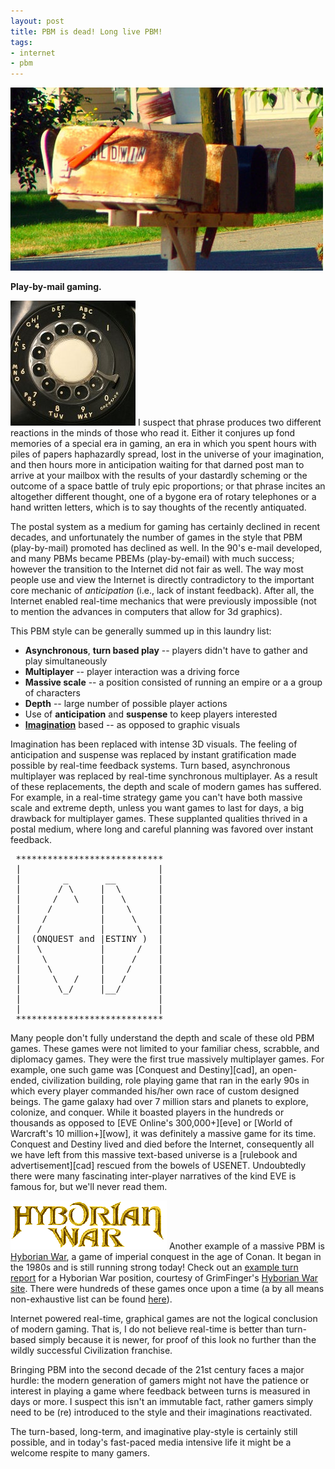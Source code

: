 ```yaml
--- 
layout: post
title: PBM is dead! Long live PBM!
tags: 
- internet
- pbm
---
```

![Picture of old mailboxes][mailbox]

**Play-by-mail gaming.**

![Picture of an old rotary telephone dial][rotaryimg] I suspect that phrase produces two different reactions in the minds of those who read it. Either it conjures up fond memories of a special era in gaming, an era in which you spent hours with piles of papers haphazardly spread, lost in the universe of your imagination, and then hours more in anticipation waiting for that darned post man to arrive at your mailbox with the results of your dastardly scheming or the outcome of a space battle of truly epic proportions; or that phrase incites an altogether different thought, one of a bygone era of rotary telephones or a hand written letters, which is to say thoughts of the recently antiquated.

The postal system as a medium for gaming has certainly declined in recent decades, and unfortunately the number of games in the style that PBM (play-by-mail) promoted has declined as well. In the 90's e-mail developed, and many PBMs became PBEMs (play-by-email) with much success; however the transition to the Internet did not fair as well.  The way most people use and view the Internet is directly contradictory to the important core mechanic of *anticipation* (i.e., lack of instant feedback). After all, the Internet enabled real-time mechanics that were previously impossible (not to mention the advances in computers that allow for 3d graphics). 

This PBM style can be generally summed up in this laundry list:

* **Asynchronous**, **turn based play** -- players didn't have to gather and play simultaneously
* **Multiplayer** -- player interaction was a driving force
* **Massive scale** -- a position consisted of running an empire or a a group of characters
* **Depth** -- large number of possible player actions
* Use of **anticipation** and **suspense** to keep players interested
* **[Imagination]** based -- as opposed to graphic visuals

Imagination has been replaced with intense 3D visuals. The feeling of anticipation and suspense was replaced by instant gratification made possible by real-time feedback systems. Turn based, asynchronous multiplayer was replaced by real-time synchronous multiplayer. As a result of these replacements, the depth and scale of modern games has suffered. For example, in a real-time strategy game you can't have both massive scale and extreme depth, unless you want games to last for days, a big drawback for multiplayer games. These supplanted qualities thrived in a postal medium, where long and careful planning was favored over instant feedback.


<div id="CAD">
<pre>
 ****************************
 |                          |
 |        _       __        |
 |       / \     |  \       |
 |      /   \    |   \      |
 |     /         |    \     |
 |    /          |     \    |
 |   /           |      \   |
 |  (ONQUEST and |ESTINY )  |
 |   \           |      /   |
 |    \          |     /    |
 |     \         |    /     |
 |      \   /    |   /      |
 |       \_/     |__/       |
 |                          |
 |                          |
 ****************************
</pre>
</div>
Many people don't fully understand the depth and scale of these old PBM games. These games were not limited to your familiar chess, scrabble, and diplomacy games. They were the first true massively multiplayer games. For example, one such game was [Conquest and Destiny][cad], an open-ended, civilization building, role playing game that ran in the early 90s in which every player commanded his/her own race of custom designed beings. The game galaxy had over 7 million stars and planets to explore, colonize, and conquer. While it boasted players in the hundreds or thousands as opposed to [EVE Online's 300,000+][eve] or [World of Warcraft's 10 million+][wow], it was definitely a massive game for its time. Conquest and Destiny lived and died before the Internet, consequently all we have left from this massive text-based universe is a [rulebook and advertisement][cad] rescued from the bowels of USENET. Undoubtedly there were many fascinating inter-player narratives of the kind EVE is famous for, but we'll never read them.

![Hyborian War logo][hyblogo] Another example of a massive PBM is [Hyborian War][hyborianwar], a game of imperial conquest in the age of Conan. It began in the 1980s and is still running strong today! Check out an [example turn report][hybwarreport] for a Hyborian War position, courtesy of GrimFinger's [Hyborian War site][grimhybwar]. There were hundreds of these games once upon a time (a by all means non-exhaustive list can be found [here][boneyard]).

Internet powered real-time, graphical games are not the logical conclusion of modern gaming. That is, I do not believe real-time is better than turn-based simply because it is newer, for proof of this look no further than the wildly successful Civilization franchise. 

Bringing PBM into the second decade of the 21st century faces a major hurdle: the modern generation of gamers might not have the patience or interest in playing a game where feedback between turns is measured in days or more. I suspect this isn't an immutable fact, rather gamers simply need to be (re) introduced to the style and their imaginations reactivated. 

The turn-based, long-term, and imaginative play-style is certainly still possible, and in today's fast-paced media intensive life it might be a welcome respite to many gamers.

[rotaryimg]: /images/rotary-dial-200.jpg  "Photo (C) R Sull. CC licensed."
[mailbox]: /images/mailboxes1-500.jpg "Photo (C) silverlunace. CC licensed."
[hyblogo]: /images/hyb_war_logo.gif "Hyborian War Logo (C) Reality Simulations, Inc."
[eve]: http://www.eveonline.com/news.asp?a=single&nid=3044&tid=1
[wow]: http://www.gamasutra.com/php-bin/news_index.php?story=17062
[cad]: http://binaryelysium.com/pbm/conquest_and_destiny/ "Conquest and Destiny Archive"
[boneyard]: http://playbymail.net/mybb/showthread.php?tid=2 "GrimFinger's list of PBM games"
[hyborianwar]: http://reality.com/hwpcont.htm "Hyborian War main site"
[hybwarreport]: http://grimfinger.net/HWKingdomReports/AquiloniaKingdomReport.pdf "Hyborian War example turn report"
[grimhybwar]: http://grimfinger.net/HyborianWar.html
[imagination]: http://playbymail.net/mybb/showthread.php?tid=34 "PBM : Your portal to the core of your imagination"